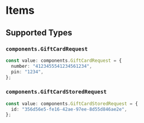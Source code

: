 # Items


## Supported Types

### `components.GiftCardRequest`

```typescript
const value: components.GiftCardRequest = {
  number: "4123455541234561234",
  pin: "1234",
};
```

### `components.GiftCardStoredRequest`

```typescript
const value: components.GiftCardStoredRequest = {
  id: "356d56e5-fe16-42ae-97ee-8d55d846ae2e",
};
```

